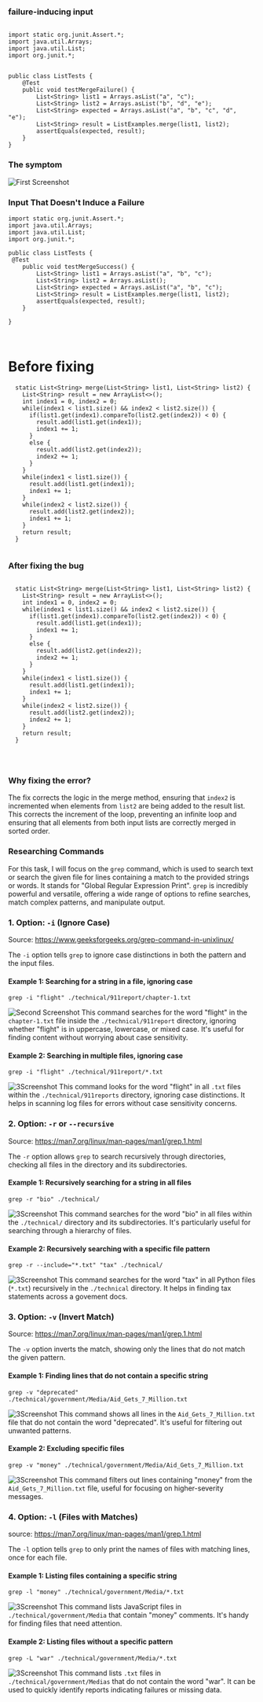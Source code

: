 ### failure-inducing input

```

import static org.junit.Assert.*;
import java.util.Arrays;
import java.util.List;
import org.junit.*;


public class ListTests {
    @Test
    public void testMergeFailure() {
        List<String> list1 = Arrays.asList("a", "c");
        List<String> list2 = Arrays.asList("b", "d", "e");
        List<String> expected = Arrays.asList("a", "b", "c", "d", "e");
        List<String> result = ListExamples.merge(list1, list2);
        assertEquals(expected, result);
    }
}

```
### The symptom
![First Screenshot](f1.png)

### Input That Doesn't Induce a Failure

```
import static org.junit.Assert.*;
import java.util.Arrays;
import java.util.List;
import org.junit.*;

public class ListTests {
 @Test
    public void testMergeSuccess() {
        List<String> list1 = Arrays.asList("a", "b", "c");
        List<String> list2 = Arrays.asList();
        List<String> expected = Arrays.asList("a", "b", "c");
        List<String> result = ListExamples.merge(list1, list2);
        assertEquals(expected, result); 
    }

}



```


# Before fixing
```
  static List<String> merge(List<String> list1, List<String> list2) {
    List<String> result = new ArrayList<>();
    int index1 = 0, index2 = 0;
    while(index1 < list1.size() && index2 < list2.size()) {
      if(list1.get(index1).compareTo(list2.get(index2)) < 0) {
        result.add(list1.get(index1));
        index1 += 1;
      }
      else {
        result.add(list2.get(index2));
        index2 += 1;
      }
    }
    while(index1 < list1.size()) {
      result.add(list1.get(index1));
      index1 += 1;
    }
    while(index2 < list2.size()) {
      result.add(list2.get(index2));
      index1 += 1;
    }
    return result;
  }


```


### After fixing the bug
```

  static List<String> merge(List<String> list1, List<String> list2) {
    List<String> result = new ArrayList<>();
    int index1 = 0, index2 = 0;
    while(index1 < list1.size() && index2 < list2.size()) {
      if(list1.get(index1).compareTo(list2.get(index2)) < 0) {
        result.add(list1.get(index1));
        index1 += 1;
      }
      else {
        result.add(list2.get(index2));
        index2 += 1;
      }
    }
    while(index1 < list1.size()) {
      result.add(list1.get(index1));
      index1 += 1;
    }
    while(index2 < list2.size()) {
      result.add(list2.get(index2));
      index2 += 1;
    }
    return result;
  }




```

### Why fixing the error?

The fix corrects the logic in the merge method, ensuring that ```index2``` is incremented when elements from ```list2``` are being added to the result list. 
This corrects the increment of the loop, preventing an infinite loop and ensuring that all elements from both input lists are correctly merged in sorted order.


### Researching Commands

For this task, I will focus on the ```grep``` command, which is used to search text or search the given file for lines containing a match to the provided strings or words. It stands for "Global Regular Expression Print". ```grep``` is incredibly powerful and versatile, offering a wide range of options to refine searches, match complex patterns, and manipulate output.

### 1. Option: `-i` (Ignore Case)
Source: https://www.geeksforgeeks.org/grep-command-in-unixlinux/

The ```-i``` option tells ```grep``` to ignore case distinctions in both the pattern and the input files.

#### Example 1: Searching for a string in a file, ignoring case

```
grep -i "flight" ./technical/911report/chapter-1.txt
```
![Second Screenshot](f2.png)
This command searches for the word "flight" in the ```chapter-1.txt``` file inside the ```./technical/911report``` directory, ignoring whether "flight" is in uppercase, lowercase, or mixed case. It's useful for finding content without worrying about case sensitivity.

#### Example 2: Searching in multiple files, ignoring case

```
grep -i "flight" ./technical/911report/*.txt
```
![3Screenshot](f3.png)
This command looks for the word "flight" in all ```.txt``` files within the ```./technical/911reports``` directory, ignoring case distinctions. It helps in scanning log files for errors without case sensitivity concerns.

### 2. Option: `-r` or `--recursive`
Source: https://man7.org/linux/man-pages/man1/grep.1.html

The ```-r``` option allows ```grep``` to search recursively through directories, checking all files in the directory and its subdirectories.

#### Example 1: Recursively searching for a string in all files

```
grep -r "bio" ./technical/
```
![3Screenshot](f4.png)
This command searches for the word "bio" in all files within the ```./technical/``` directory and its subdirectories. It's particularly useful for searching through a hierarchy of files.

#### Example 2: Recursively searching with a specific file pattern

```
grep -r --include="*.txt" "tax" ./technical/
```
![3Screenshot](f5.png)
This command searches for the word "tax" in all Python files (```*.txt```) recursively in the ```./technical``` directory. It helps in finding tax statements across a govement docs.

### 3. Option: `-v` (Invert Match)
Source: https://man7.org/linux/man-pages/man1/grep.1.html

The ```-v``` option inverts the match, showing only the lines that do not match the given pattern.

#### Example 1: Finding lines that do not contain a specific string

```
grep -v "deprecated" ./technical/government/Media/Aid_Gets_7_Million.txt
```
![3Screenshot](f6.png)
This command shows all lines in the ```Aid_Gets_7_Million.txt``` file that do not contain the word "deprecated". It's useful for filtering out unwanted patterns.

#### Example 2: Excluding specific files

```
grep -v "money" ./technical/government/Media/Aid_Gets_7_Million.txt
```
![3Screenshot](f7.png)
This command filters out lines containing "money" from the ```Aid_Gets_7_Million.txt``` file, useful for focusing on higher-severity messages.

### 4. Option: `-l` (Files with Matches)
source: https://man7.org/linux/man-pages/man1/grep.1.html

The ```-l``` option tells ```grep``` to only print the names of files with matching lines, once for each file.

#### Example 1: Listing files containing a specific string

```
grep -l "money" ./technical/government/Media/*.txt
```
![3Screenshot](f8.png)
This command lists JavaScript files in ```./technical/government/Media``` that contain "money" comments. It's handy for finding files that need attention.

#### Example 2: Listing files without a specific pattern

```
grep -L "war" ./technical/government/Media/*.txt
```
![3Screenshot](f9.png)
This command lists ```.txt``` files in ```./technical/government/Medias``` that do not contain the word "war". It can be used to quickly identify reports indicating failures or missing data.

